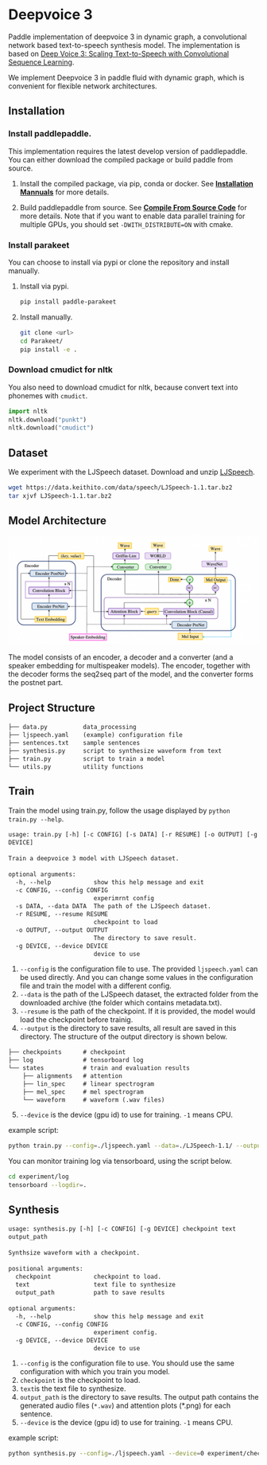 # Deepvoice 3 

Paddle implementation of deepvoice 3 in dynamic graph, a convolutional network based text-to-speech synthesis model. The implementation is based on [Deep Voice 3: Scaling Text-to-Speech with Convolutional Sequence Learning](https://arxiv.org/abs/1710.07654).

We implement Deepvoice 3 in paddle fluid with dynamic graph, which is convenient for flexible network architectures.

## Installation

### Install paddlepaddle. 
This implementation requires the latest develop version of paddlepaddle. You can either download the compiled package or build paddle from source.

1. Install the compiled package, via pip, conda or docker. See [**Installation Mannuals**](https://www.paddlepaddle.org.cn/documentation/docs/en/beginners_guide/install/index_en.html) for more details.

2. Build paddlepaddle from source. See [**Compile From Source Code**](https://www.paddlepaddle.org.cn/documentation/docs/en/beginners_guide/install/compile/fromsource_en.html) for more details. Note that if you want to enable data parallel training for multiple GPUs, you should set `-DWITH_DISTRIBUTE=ON` with cmake.

### Install parakeet
You can choose to install via pypi or clone the repository and install manually.

1. Install via pypi.
   ```bash
   pip install paddle-parakeet
   ```

2. Install manually.
   ```bash
   git clone <url>
   cd Parakeet/
   pip install -e .
   ```

### Download cmudict for nltk
You also need to download cmudict for nltk, because convert text into phonemes with `cmudict`.

```python
import nltk
nltk.download("punkt")
nltk.download("cmudict")
```

## Dataset

We experiment with the LJSpeech dataset. Download and unzip [LJSpeech](https://keithito.com/LJ-Speech-Dataset/).

```bash
wget https://data.keithito.com/data/speech/LJSpeech-1.1.tar.bz2
tar xjvf LJSpeech-1.1.tar.bz2
```

## Model Architecture

![DeepVoice3 model architecture](./images/model_architecture.png)

The model consists of an encoder, a decoder and a converter (and a speaker embedding for multispeaker models). The encoder, together with the decoder forms the seq2seq part of the model, and the converter forms the postnet part.

## Project Structure

```text
├── data.py          data_processing 
├── ljspeech.yaml    (example) configuration file
├── sentences.txt    sample sentences
├── synthesis.py     script to synthesize waveform from text
├── train.py         script to train a model
└── utils.py         utility functions
```

## Train

Train the model using train.py, follow the usage displayed by `python train.py --help`.

```text
usage: train.py [-h] [-c CONFIG] [-s DATA] [-r RESUME] [-o OUTPUT] [-g DEVICE]

Train a deepvoice 3 model with LJSpeech dataset.

optional arguments:
  -h, --help            show this help message and exit
  -c CONFIG, --config CONFIG
                        experimrnt config
  -s DATA, --data DATA  The path of the LJSpeech dataset.
  -r RESUME, --resume RESUME
                        checkpoint to load
  -o OUTPUT, --output OUTPUT
                        The directory to save result.
  -g DEVICE, --device DEVICE
                        device to use
``` 

1. `--config` is the configuration file to use. The provided `ljspeech.yaml` can be used directly. And you can change some values in the configuration file and train the model with a different config.
2. `--data` is the path of the LJSpeech dataset, the extracted folder from the downloaded archive (the folder which contains metadata.txt).
3. `--resume` is the path of the checkpoint. If it is provided, the model would load the checkpoint before trainig.
4. `--output` is the directory to save results, all result are saved in this directory. The structure of the output directory is shown below.

```text
├── checkpoints      # checkpoint
├── log              # tensorboard log
└── states           # train and evaluation results
    ├── alignments   # attention 
    ├── lin_spec     # linear spectrogram
    ├── mel_spec     # mel spectrogram
    └── waveform     # waveform (.wav files)
```

5. `--device` is the device (gpu id) to use for training. `-1` means CPU.

example script:

```bash
python train.py --config=./ljspeech.yaml --data=./LJSpeech-1.1/ --output=experiment --device=0
```

You can monitor training log via tensorboard, using the script below.

```bash
cd experiment/log
tensorboard --logdir=.
```

## Synthesis
```text
usage: synthesis.py [-h] [-c CONFIG] [-g DEVICE] checkpoint text output_path

Synthsize waveform with a checkpoint.

positional arguments:
  checkpoint            checkpoint to load.
  text                  text file to synthesize
  output_path           path to save results

optional arguments:
  -h, --help            show this help message and exit
  -c CONFIG, --config CONFIG
                        experiment config.
  -g DEVICE, --device DEVICE
                        device to use
```

1. `--config` is the configuration file to use. You should use the same configuration with which you train you model.
2. `checkpoint` is the checkpoint to load.
3. `text`is the text file to synthesize.
4. `output_path` is the directory to save results. The output path contains the generated audio files (`*.wav`) and attention plots (*.png) for each sentence.
5. `--device` is the device (gpu id) to use for training. `-1` means CPU.

example script:

```bash
python synthesis.py --config=./ljspeech.yaml --device=0 experiment/checkpoints/model_step_005000000 sentences.txt generated
```


